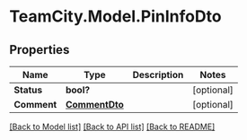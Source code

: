 # TeamCity.Model.PinInfoDto
## Properties

Name | Type | Description | Notes
------------ | ------------- | ------------- | -------------
**Status** | **bool?** |  | [optional] 
**Comment** | [**CommentDto**](CommentDto.md) |  | [optional] 

[[Back to Model list]](../README.md#documentation-for-models) [[Back to API list]](../README.md#documentation-for-api-endpoints) [[Back to README]](../README.md)

